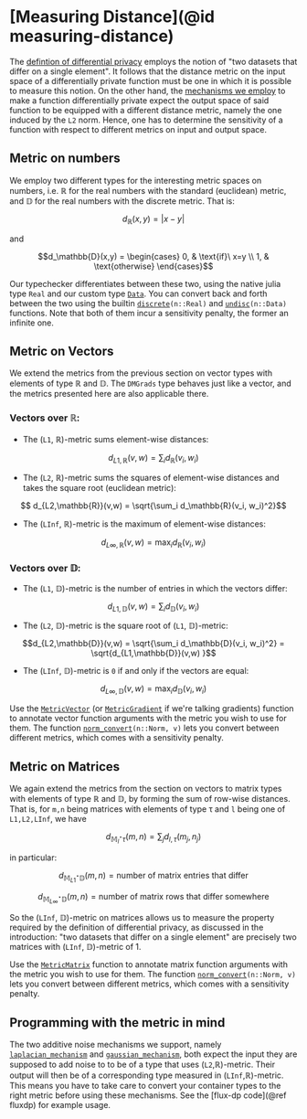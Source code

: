
# [Measuring Distance](@id measuring-distance)

The [defintion of differential privacy](https://en.wikipedia.org/wiki/Differential_privacy#Definition_of_%CE%B5-differential_privacy) employs the notion of "two datasets that differ on a single element". It follows that the distance metric on the input space of a differentially private function must be one in which it is possible to measure this notion. On the other hand, the [mechanisms we employ](https://en.wikipedia.org/wiki/Additive_noise_mechanisms) to make a function differentially private expect the output space of said function to be equipped with a different distance metric, namely the one induced by the `L2` norm. Hence, one has to determine the sensitivity of a function with respect to different metrics on input and output space.

## Metric on numbers
We employ two different types for the interesting metric spaces on numbers, i.e. ℝ for the real numbers with the standard (euclidean) metric, and 𝔻 for the real numbers with the discrete metric. That is:
```math
d_\mathbb{R}(x,y) = |x-y|
```
and
```math
d_\mathbb{D}(x,y) = \begin{cases}
      0, & \text{if}\ x=y \\
      1, & \text{otherwise}
    \end{cases}
```
Our typechecker differentiates between these two, using the native julia type `Real` and our custom type [`Data`](@ref). You can convert back and forth between the two using the builtin [`discrete`](@ref)`(n::Real)` and [`undisc`](@ref)`(n::Data)` functions. Note that both of them incur a sensitivity penalty, the former an infinite one.

## Metric on Vectors
We extend the metrics from the previous section on vector types with elements of type ℝ and 𝔻. The `DMGrads` type behaves just like a vector, and the metrics presented here are also applicable there.
### Vectors over ℝ:
   - The (`L1`, ℝ)-metric sums element-wise distances:
```math
    d_{L1,\mathbb{R}}(v,w) = \sum_i d_\mathbb{R}(v_i, w_i)
```
   - The (`L2`, ℝ)-metric sums the squares of element-wise distances and takes the square root (euclidean metric):
```math
    d_{L2,\mathbb{R}}(v,w) = \sqrt{\sum_i d_\mathbb{R}(v_i, w_i)^2}
```
   - The (`LInf`, ℝ)-metric is the maximum of element-wise distances:
```math
    d_{L\infty,\mathbb{R}}(v,w) = \max_i d_\mathbb{R}(v_i, w_i)
```
### Vectors over 𝔻:
   - The (`L1`, 𝔻)-metric is the number of entries in which the vectors differ:
```math
d_{L1,\mathbb{D}}(v,w) = \sum_i d_\mathbb{D}(v_i, w_i)
```
   - The (`L2`, 𝔻)-metric is the square root of (`L1`, 𝔻)-metric:
```math
d_{L2,\mathbb{D}}(v,w) = \sqrt{\sum_i d_\mathbb{D}(v_i, w_i)^2} = \sqrt{d_{L1,\mathbb{D}}(v,w) }
```
   - The (`LInf`, 𝔻)-metric is `0` if and only if the vectors are equal:
```math
d_{L\infty,\mathbb{D}}(v,w) = \max_i d_\mathbb{D}(v_i, w_i)
```
Use the [`MetricVector`](@ref) (or [`MetricGradient`](@ref) if we're talking gradients) function to annotate vector function arguments with the metric you wish to use for them. The function [`norm_convert`](@ref)`(n::Norm, v)` lets you convert between different metrics, which comes with a sensitivity penalty.

## Metric on Matrices
We again extend the metrics from the section on vectors to matrix types with elements of type ℝ and 𝔻, by forming the sum of row-wise distances. That is, for `m,n` being matrices with elements of type τ and `l` being one of `L1,L2,LInf`, we have
```math
d_{\mathbb{M}^\star_l\tau}(m,n) = \sum_j d_{l,\tau}(m_j,n_j)
```
in particular:
```math
d_{\mathbb{M}^\star_{L1}\mathbb{D}}(m,n) = \text{number of matrix entries that differ}
```
```math
d_{\mathbb{M}^\star_{L\infty}\mathbb{D}}(m,n) = \text{number of matrix rows that differ somewhere}
```
So the (`LInf`, 𝔻)-metric on matrices allows us to measure the property required by the definition of differential privacy, as discussed in the introduction: "two datasets that differ on a single element" are precisely two matrices with (`LInf`, 𝔻)-metric of 1.

Use the [`MetricMatrix`](@ref) function to annotate matrix function arguments with the metric you wish to use for them. The function [`norm_convert`](@ref)`(n::Norm, v)` lets you convert between different metrics, which comes with a sensitivity penalty.

## Programming with the metric in mind
The two additive noise mechanisms we support, namely [`laplacian_mechanism`](@ref) and [`gaussian_mechanism`](@ref), both expect the input they are supposed to add noise to to be of a type that uses (`L2`,ℝ)-metric. Their output will then be of a corresponding type measured in (`LInf`,ℝ)-metric. This means you have to take care to convert your container types to the right metric before using these mechanisms. See the [flux-dp code](@ref fluxdp) for example usage.
